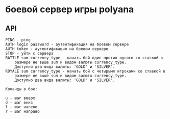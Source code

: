 боевой сервер игры polyana
=====

API
---

    PING - ping
    AUTH login password - аутентификация на боевом сервере
    AUTH token - аутентификация на боевом сервере
    STOP - уйти с сервера
    BATTLE sum currency_type - начать бой один против одного со ставкой в
        размере не выше sum и видом валюты currency_type.
        Доступно два вида валюты: 'GOLD' и 'SILVER'.
    ROYALE sum currency_type - начать бой с четырьмя игроками со ставкой в
        размере не выше sum и видом валюты currency_type.
        Доступно два вида валюты: 'GOLD' и 'SILVER'.

    Команды в бою:

    u - шаг вверх
    d - шаг вниз
    l - шаг налево
    r - шаг направо